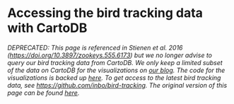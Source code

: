 # Accessing the bird tracking data with CartoDB

_DEPRECATED: This page is referenced in Stienen et al. 2016 (https://doi.org/10.3897/zookeys.555.6173) but we no longer advise to query our bird tracking data from CartoDB. We only keep a limited subset of the data on CartoDB for the visualizations on [our blog](https://oscibio.inbo.be/blog/). The code for the visualizations is backed up [here](maps). To get access to the latest bird tracking data, see https://github.com/inbo/bird-tracking. The original version of this page can be found [here](https://github.com/inbo/bird-tracking/blob/f80497eb105eb02d7238b9ae59f2feabe205b4f5/cartodb/README.md)._


